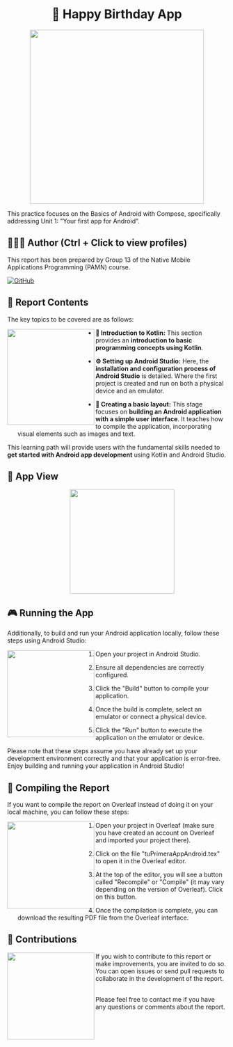 <h1 align="center">&#x1F382 Happy Birthday App</h1>

<p align="center">
  <img width="400px" src="https://github.com/AlejandroDavidArzolaSaavedra/Happy-Birthday-app/assets/90756437/74ce6351-756c-49c1-b10f-f51a763c49e6">
</p>

This practice focuses on the Basics of Android with Compose, specifically addressing Unit 1: "Your first app for Android".

## 🙆👨‍💻 Author (Ctrl + Click to view profiles)
This report has been prepared by Group 13 of the Native Mobile Applications Programming (PAMN) course.

[![GitHub](https://img.shields.io/badge/GitHub-Alejandro%20David%20Arzola%20Saavedra-blue?style=flat-square&logo=github)](https://github.com/AlejandroDavidArzolaSaavedra)
  
## 📑 Report Contents
The key topics to be covered are as follows:<br>

<img align="left" width="200" height="220" src="https://github.com/AlejandroDavidArzolaSaavedra/Happy-Birthday-app/assets/90756437/d8807f9c-e554-4e4e-af7a-74c18e9fb6bc">

- **🚀 Introduction to Kotlin:**
  This section provides an **introduction to basic programming concepts using Kotlin**.

- **⚙️ Setting up Android Studio:**
  Here, the **installation and configuration process of Android Studio** is detailed. Where the first project is created and run on both a physical device and an emulator.

- **🎨 Creating a basic layout:**
  This stage focuses on **building an Android application with a simple user interface**. It teaches how to compile the application, incorporating visual elements such as images and text.

This learning path will provide users with the fundamental skills needed to **get started with Android app development** using Kotlin and Android Studio.

## 📱 App View
<ul align="center">		
  <img  style="width:15rem" src="https://i.imgur.com/kB0c0FU.png"><br>
</ul>

## 🎮 Running the App
Additionally, to build and run your Android application locally, follow these steps using Android Studio:<br>

<img align="left" width="200" height="200" src="https://github.com/AlejandroDavidArzolaSaavedra/Happy-Birthday-app/assets/90756437/ca396151-c530-4716-adee-8c651040f7c0">

1. Open your project in Android Studio.

2. Ensure all dependencies are correctly configured.

3. Click the "Build" button to compile your application.

4. Once the build is complete, select an emulator or connect a physical device.

5. Click the "Run" button to execute the application on the emulator or device.

Please note that these steps assume you have already set up your development environment correctly and that your application is error-free. Enjoy building and running your application in Android Studio!


## 📄 Compiling the Report
If you want to compile the report on Overleaf instead of doing it on your local machine, you can follow these steps:<br>

<img align="left" width="200" height="200" src="https://github.com/AlejandroDavidArzolaSaavedra/Happy-Birthday-app/assets/90756437/a1fdb2b7-dccd-4d08-8c6d-8df7e6435c50">

1. Open your project in Overleaf (make sure you have created an account on Overleaf and imported your project there).

2. Click on the file "tuPrimeraAppAndroid.tex" to open it in the Overleaf editor.

3. At the top of the editor, you will see a button called "Recompile" or "Compile" (it may vary depending on the version of Overleaf). Click on this button.

4. Once the compilation is complete, you can download the resulting PDF file from the Overleaf interface.

## 🤝 Contributions
<img align="left" width="200" height="200" src="https://github.com/AlejandroDavidArzolaSaavedra/PAMN_practicas/assets/90756437/1066c948-efb6-45b6-ac18-d81015abf332">
If you wish to contribute to this report or make improvements, you are invited to do so. You can open issues or send pull requests to collaborate in the development of the report.<br><br>

Please feel free to contact me if you have any questions or comments about the report.
